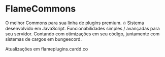 # FlameCommons
O melhor Commons para sua linha de plugíns premium. 🔥
Sistema desenvolvido em JavaScript.
Funcionabilidades simples / avançadas para seu servidor.
Contando com otimizações em seu código, juntamente com sistemas de cargos em bungeecord.

Atualizações em flameplugins.cardd.co
